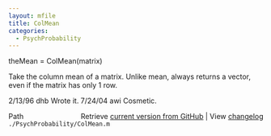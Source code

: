 ```yaml
---
layout: mfile
title: ColMean
categories:
  - PsychProbability
---
```


theMean = ColMean\(matrix\)

Take the column mean of a matrix.  Unlike mean, always returns a vector,
even if the matrix has only 1 row.

2/13/96     dhb     Wrote it.
7/24/04       awi     Cosmetic.


<div class="code_header" style="text-align:right;">
  <span style="float:left;">Path&nbsp;&nbsp;</span> <span class="counter">Retrieve <a href=
  "https://raw.github.com/Psychtoolbox-3/Psychtoolbox-3/beta/./PsychProbability/ColMean.m">current version from GitHub</a> | View <a href=
  "https://github.com/Psychtoolbox-3/Psychtoolbox-3/commits/beta/./PsychProbability/ColMean.m">changelog</a></span>
</div>
<div class="code">
  <code>./PsychProbability/ColMean.m</code>
</div>
